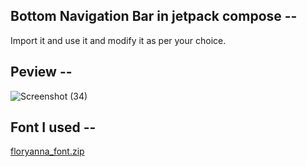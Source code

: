 ## Bottom Navigation Bar in jetpack compose --

Import it and use it and modify it as per your choice.

## Peview --
![Screenshot (34)](https://github.com/Aniket-Chugh/Bottom-Navigation-Bar-Compose-Example/assets/149312276/e5df6cf7-9928-4c5b-b53a-cdf8f2f18aaf)

## Font I used --

[floryanna_font.zip](https://github.com/Aniket-Chugh/Bottom-Navigation-Bar-Compose-Example/files/14116951/floryanna_font.zip)


